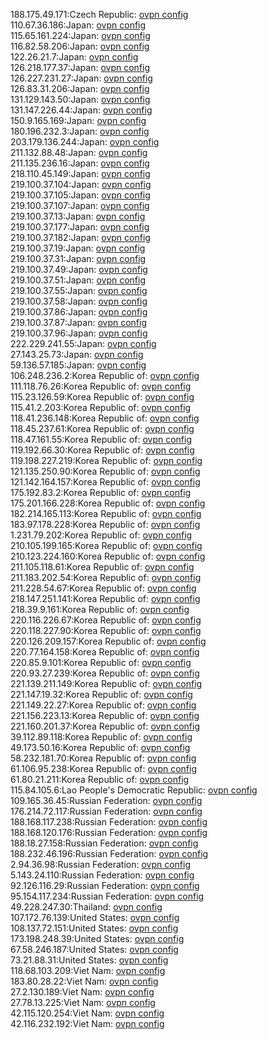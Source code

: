 188.175.49.171:Czech Republic: [ovpn config](vpn/188_175_49_171.ovpn)  
110.67.36.186:Japan: [ovpn config](vpn/110_67_36_186.ovpn)  
115.65.161.224:Japan: [ovpn config](vpn/115_65_161_224.ovpn)  
116.82.58.206:Japan: [ovpn config](vpn/116_82_58_206.ovpn)  
122.26.21.7:Japan: [ovpn config](vpn/122_26_21_7.ovpn)  
126.218.177.37:Japan: [ovpn config](vpn/126_218_177_37.ovpn)  
126.227.231.27:Japan: [ovpn config](vpn/126_227_231_27.ovpn)  
126.83.31.206:Japan: [ovpn config](vpn/126_83_31_206.ovpn)  
131.129.143.50:Japan: [ovpn config](vpn/131_129_143_50.ovpn)  
131.147.226.44:Japan: [ovpn config](vpn/131_147_226_44.ovpn)  
150.9.165.169:Japan: [ovpn config](vpn/150_9_165_169.ovpn)  
180.196.232.3:Japan: [ovpn config](vpn/180_196_232_3.ovpn)  
203.179.136.244:Japan: [ovpn config](vpn/203_179_136_244.ovpn)  
211.132.88.48:Japan: [ovpn config](vpn/211_132_88_48.ovpn)  
211.135.236.16:Japan: [ovpn config](vpn/211_135_236_16.ovpn)  
218.110.45.149:Japan: [ovpn config](vpn/218_110_45_149.ovpn)  
219.100.37.104:Japan: [ovpn config](vpn/219_100_37_104.ovpn)  
219.100.37.105:Japan: [ovpn config](vpn/219_100_37_105.ovpn)  
219.100.37.107:Japan: [ovpn config](vpn/219_100_37_107.ovpn)  
219.100.37.13:Japan: [ovpn config](vpn/219_100_37_13.ovpn)  
219.100.37.177:Japan: [ovpn config](vpn/219_100_37_177.ovpn)  
219.100.37.182:Japan: [ovpn config](vpn/219_100_37_182.ovpn)  
219.100.37.19:Japan: [ovpn config](vpn/219_100_37_19.ovpn)  
219.100.37.31:Japan: [ovpn config](vpn/219_100_37_31.ovpn)  
219.100.37.49:Japan: [ovpn config](vpn/219_100_37_49.ovpn)  
219.100.37.51:Japan: [ovpn config](vpn/219_100_37_51.ovpn)  
219.100.37.55:Japan: [ovpn config](vpn/219_100_37_55.ovpn)  
219.100.37.58:Japan: [ovpn config](vpn/219_100_37_58.ovpn)  
219.100.37.86:Japan: [ovpn config](vpn/219_100_37_86.ovpn)  
219.100.37.87:Japan: [ovpn config](vpn/219_100_37_87.ovpn)  
219.100.37.96:Japan: [ovpn config](vpn/219_100_37_96.ovpn)  
222.229.241.55:Japan: [ovpn config](vpn/222_229_241_55.ovpn)  
27.143.25.73:Japan: [ovpn config](vpn/27_143_25_73.ovpn)  
59.136.57.185:Japan: [ovpn config](vpn/59_136_57_185.ovpn)  
106.248.236.2:Korea Republic of: [ovpn config](vpn/106_248_236_2.ovpn)  
111.118.76.26:Korea Republic of: [ovpn config](vpn/111_118_76_26.ovpn)  
115.23.126.59:Korea Republic of: [ovpn config](vpn/115_23_126_59.ovpn)  
115.41.2.203:Korea Republic of: [ovpn config](vpn/115_41_2_203.ovpn)  
118.41.236.148:Korea Republic of: [ovpn config](vpn/118_41_236_148.ovpn)  
118.45.237.61:Korea Republic of: [ovpn config](vpn/118_45_237_61.ovpn)  
118.47.161.55:Korea Republic of: [ovpn config](vpn/118_47_161_55.ovpn)  
119.192.66.30:Korea Republic of: [ovpn config](vpn/119_192_66_30.ovpn)  
119.198.227.219:Korea Republic of: [ovpn config](vpn/119_198_227_219.ovpn)  
121.135.250.90:Korea Republic of: [ovpn config](vpn/121_135_250_90.ovpn)  
121.142.164.157:Korea Republic of: [ovpn config](vpn/121_142_164_157.ovpn)  
175.192.83.2:Korea Republic of: [ovpn config](vpn/175_192_83_2.ovpn)  
175.201.166.228:Korea Republic of: [ovpn config](vpn/175_201_166_228.ovpn)  
182.214.165.113:Korea Republic of: [ovpn config](vpn/182_214_165_113.ovpn)  
183.97.178.228:Korea Republic of: [ovpn config](vpn/183_97_178_228.ovpn)  
1.231.79.202:Korea Republic of: [ovpn config](vpn/1_231_79_202.ovpn)  
210.105.199.165:Korea Republic of: [ovpn config](vpn/210_105_199_165.ovpn)  
210.123.224.160:Korea Republic of: [ovpn config](vpn/210_123_224_160.ovpn)  
211.105.118.61:Korea Republic of: [ovpn config](vpn/211_105_118_61.ovpn)  
211.183.202.54:Korea Republic of: [ovpn config](vpn/211_183_202_54.ovpn)  
211.228.54.67:Korea Republic of: [ovpn config](vpn/211_228_54_67.ovpn)  
218.147.251.141:Korea Republic of: [ovpn config](vpn/218_147_251_141.ovpn)  
218.39.9.161:Korea Republic of: [ovpn config](vpn/218_39_9_161.ovpn)  
220.116.226.67:Korea Republic of: [ovpn config](vpn/220_116_226_67.ovpn)  
220.118.227.90:Korea Republic of: [ovpn config](vpn/220_118_227_90.ovpn)  
220.126.209.157:Korea Republic of: [ovpn config](vpn/220_126_209_157.ovpn)  
220.77.164.158:Korea Republic of: [ovpn config](vpn/220_77_164_158.ovpn)  
220.85.9.101:Korea Republic of: [ovpn config](vpn/220_85_9_101.ovpn)  
220.93.27.239:Korea Republic of: [ovpn config](vpn/220_93_27_239.ovpn)  
221.139.211.149:Korea Republic of: [ovpn config](vpn/221_139_211_149.ovpn)  
221.147.19.32:Korea Republic of: [ovpn config](vpn/221_147_19_32.ovpn)  
221.149.22.27:Korea Republic of: [ovpn config](vpn/221_149_22_27.ovpn)  
221.156.223.13:Korea Republic of: [ovpn config](vpn/221_156_223_13.ovpn)  
221.160.201.37:Korea Republic of: [ovpn config](vpn/221_160_201_37.ovpn)  
39.112.89.118:Korea Republic of: [ovpn config](vpn/39_112_89_118.ovpn)  
49.173.50.16:Korea Republic of: [ovpn config](vpn/49_173_50_16.ovpn)  
58.232.181.70:Korea Republic of: [ovpn config](vpn/58_232_181_70.ovpn)  
61.106.95.238:Korea Republic of: [ovpn config](vpn/61_106_95_238.ovpn)  
61.80.21.211:Korea Republic of: [ovpn config](vpn/61_80_21_211.ovpn)  
115.84.105.6:Lao People's Democratic Republic: [ovpn config](vpn/115_84_105_6.ovpn)  
109.165.36.45:Russian Federation: [ovpn config](vpn/109_165_36_45.ovpn)  
176.214.72.117:Russian Federation: [ovpn config](vpn/176_214_72_117.ovpn)  
188.168.117.238:Russian Federation: [ovpn config](vpn/188_168_117_238.ovpn)  
188.168.120.176:Russian Federation: [ovpn config](vpn/188_168_120_176.ovpn)  
188.18.27.158:Russian Federation: [ovpn config](vpn/188_18_27_158.ovpn)  
188.232.46.196:Russian Federation: [ovpn config](vpn/188_232_46_196.ovpn)  
2.94.36.98:Russian Federation: [ovpn config](vpn/2_94_36_98.ovpn)  
5.143.24.110:Russian Federation: [ovpn config](vpn/5_143_24_110.ovpn)  
92.126.116.29:Russian Federation: [ovpn config](vpn/92_126_116_29.ovpn)  
95.154.117.234:Russian Federation: [ovpn config](vpn/95_154_117_234.ovpn)  
49.228.247.30:Thailand: [ovpn config](vpn/49_228_247_30.ovpn)  
107.172.76.139:United States: [ovpn config](vpn/107_172_76_139.ovpn)  
108.137.72.151:United States: [ovpn config](vpn/108_137_72_151.ovpn)  
173.198.248.39:United States: [ovpn config](vpn/173_198_248_39.ovpn)  
67.58.246.187:United States: [ovpn config](vpn/67_58_246_187.ovpn)  
73.21.88.31:United States: [ovpn config](vpn/73_21_88_31.ovpn)  
118.68.103.209:Viet Nam: [ovpn config](vpn/118_68_103_209.ovpn)  
183.80.28.22:Viet Nam: [ovpn config](vpn/183_80_28_22.ovpn)  
27.2.130.189:Viet Nam: [ovpn config](vpn/27_2_130_189.ovpn)  
27.78.13.225:Viet Nam: [ovpn config](vpn/27_78_13_225.ovpn)  
42.115.120.254:Viet Nam: [ovpn config](vpn/42_115_120_254.ovpn)  
42.116.232.192:Viet Nam: [ovpn config](vpn/42_116_232_192.ovpn)  
